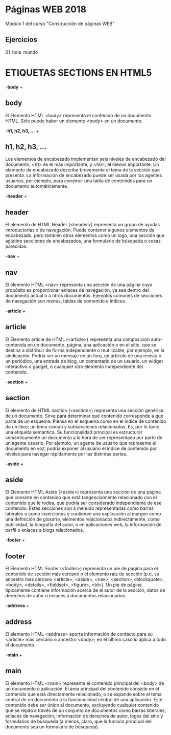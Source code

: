  # Páginas WEB 2018
 Módulo 1 del curso "Construcción de páginas WEB"
 
 
 ## Ejercicios
 
 01_hola_mundo
 
 <h1><b>ETIQUETAS SECTIONS EN HTML5</b></h1>
 
-<b>body</b>
+<h2>body</h2>
     El Elemento HTML &lt;body> representa el contenido de un documento HTML. Sólo puede haber un elemento &lt;body> en un documento.
 
-<b>h1, h2, h3, ...</b>
+<h2>h1, h2, h3, ...</h2>
     Los elementos de encabezado implementan seis niveles de encabezado del documento, &lt;h1> es el más importante, y &lt;h6>, el menos importante. Un elemento de encabezado describe brevemente el tema de la sección que presenta. La información de encabezado puede ser usada por los agentes usuarios, por ejemplo, para construir una tabla de contenidos para un documento automáticamente.
 
-<b>header</b>
+<h2>header</h2>
     El elemento de HTML Header (&lt;header>) representa un grupo de ayudas introductorias o de navegación. Puede contener algunos elementos de encabezado, pero también otros elementos como un logo, una sección que aglutine secciones de encabezados, una formulario de búsqueda o cosas parecidas.
 
-<b>nav</b>
+<h2>nav</h2>
     El elemento HTML &lt;nav> representa una sección de una página cuyo propósito es proporcionar enlaces de navegación, ya sea dentro del documento actual o a otros documentos. Ejemplos comunes de secciones de navegación son menús, tablas de contenido e índices.
 
-<b>article</b>
+<h2>article</h2>
     El Elemento article de HTML (&lt;article>) representa una composición auto-contenida en un documento, página, una aplicación o en el sitio, que se destina a distribuir de forma independiente o reutilizable, por ejemplo, en la sindicación. Podría ser un mensaje en un foro, un artículo de una revista o un periódico, una entrada de blog, un comentario de un usuario, un widget interactivo o gadget, o cualquier otro elemento independiente del contenido.
 
-<b>section</b>
+<h2>section</h2>
     El elemento de HTML section (&lt;section>) representa una sección genérica de un documento. Sirve para determinar qué contenido corresponde a qué parte de un esquema. Piensa en el esquema como en el índice de contenido de un libro; un tema común y subsecciones relacionadas.  Es, por lo tanto, una etiquéta semántica. Su funcionalidad principal es estructurar semánticamente un documento a la hora de ser representado por parte de un agente usuario. Por ejemplo, un agente de usuario que represente el documento en voz, podría exponer al usuario el índice de contenido por niveles para navegar rápidamente por las distintas partes.
 
-<b>aside</b>
+<h2>aside</h2>
     El Elemento HTML Aside (&lt;aside>) representa una sección de una página que consiste en contenido que está tangencialmente relacionado con el contenido que le rodea, que podría ser considerado independiente de ese contenido. Estas secciones son a menudo representadas como barras laterales o como inserciones y contienen una explicación al margen como una definición de glosario, elementos relacionados indirectamente, como publicidad, la biografía del autor, o en aplicaciones web, la información de perfil o enlaces a blogs relacionados.
 
-<b>footer</b>
+<h2>footer</h2>
     El Elemento HTML Footer (&lt;footer>) representa un pie de página para el contenido de sección más cercano o el elemento  raíz de sección (p.e, su ancestro mas cercano &lt;article>, &lt;aside>, &lt;nav>, &lt;section>,&lt;blockquote>, &lt;body>, &lt;details>, &lt;fieldset>, &lt;figure>, &lt;td>). Un pie de página típicamente contiene información acerca de el autor de la sección, datos de derechos de autor o enlaces a documentos relacionados.
 
-<b>address</b>
+<h2>address</h2>
     El elemento HTML &lt;address> aporta información de contacto para su &lt;article> más cercano o ancestro &lt;body>; en el último caso lo aplica a todo el documento.
 
-<b>main</b>
+<h2>main</h2>
     El elemento HTML &lt;main>  representa el contenido principal del &lt;body> de un documento o aplicación. El área principal del contenido consiste en el contenido que está directamente relacionado, o se expande sobre el tema central de un documento o la funcionalidad central de una aplicación. Este contenido debe ser único al documento, excluyendo cualquier contenido que se repita a través de un conjunto de documentos como barras laterales, enlaces de navegación, información de derechos de autor, logos del sitio y formularios de búsqueda (a menos, claro, que la función principal del documento sea un formulario de búsqueda).